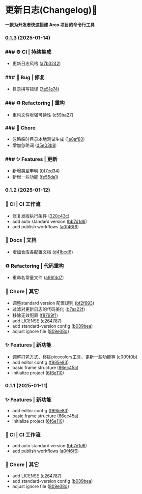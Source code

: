 # 更新日志(Changelog):tada:

**一款为开发者快速搭建 Arco 项目的命令行工具**
### [0.1.3](https://github.com/oljc/creat-arco-pro/compare/v0.1.2...v0.1.3) (2025-01-14)


### ### :gear: CI | 持续集成

* 更新日志风格 ([a7b3242](https://github.com/oljc/create-arco-pro/commit/a7b32425497f8d25f067c4b0e04deee608e8d690))


### ### :bug: Bug | 修复

* 目录拼写错误 ([7e51e74](https://github.com/oljc/create-arco-pro/commit/7e51e749f1a19731a3aeab9f3c5b49ad0d0445f3))


### ### :recycle: Refactoring | 重构

* 重构文件增强可读性 ([c59ba27](https://github.com/oljc/create-arco-pro/commit/c59ba270febe0fc032956c4af506eee0beb9535c))


### ### :rocket: Chore

* 忽略临时目录本地测试生成 ([1e8af80](https://github.com/oljc/create-arco-pro/commit/1e8af805963a5cdf1ac63fa84e3492bb3a53d8ed))
* 增加忽略词 ([d5e03b8](https://github.com/oljc/create-arco-pro/commit/d5e03b87743f1067671cb1e00ea851d705c8cc67))


### ### :sparkles: Features | 更新

* 新增类型申明 ([0f7ed34](https://github.com/oljc/create-arco-pro/commit/0f7ed342f8b6882487724ea96d5303d1a53b5ad7))
* 新增一些功能 ([fe55da1](https://github.com/oljc/create-arco-pro/commit/fe55da18219443b3819edcf525830ec1502cb4d0))

### 0.1.2 (2025-01-12)


### :construction_worker: CI | CI 工作流

* 修复发版执行条件 ([320c43c](https://github.com/oljc/create-arco-pro/commit/320c43cc0592c9bb6ba24956bdd054d794793e33))
* add auto standard version ([bb7d1d6](https://github.com/oljc/create-arco-pro/commit/bb7d1d6ae6c05db2fba7fe85df5a9a38d14d6290))
* add publish workflows ([a0f46f6](https://github.com/oljc/create-arco-pro/commit/a0f46f62c2ae0371dc7a68222a2a68c7b3a619a0))


### :memo: Docs | 文档

* 增加仓库各配置文档 ([d41bcd6](https://github.com/oljc/create-arco-pro/commit/d41bcd6593cfaa8c737c0b1c919c09e78a5db07b))


### :recycle: Refactoring | 代码重构

* 重命名常量文件 ([a96f4d7](https://github.com/oljc/create-arco-pro/commit/a96f4d7d431229647c2d7b4a671ac0daeae3c2b6))


### :rocket: Chore | 其它

* 调整standard version 配置规则 ([bf2f693](https://github.com/oljc/create-arco-pro/commit/bf2f693680523264129920c0960b455fb9026822))
* 过滤对更新日志的代码美化 ([b7aa22f](https://github.com/oljc/create-arco-pro/commit/b7aa22f8c65692f6d423803630b80a06701851bd))
* 移除无效配置 ([f8799f1](https://github.com/oljc/create-arco-pro/commit/f8799f144830885c0c8fad3e62dfd07e8886b985))
* add LICENSE ([c264787](https://github.com/oljc/create-arco-pro/commit/c2647871f8adcfd8a7e324a8ab7b25676e0f2171))
* add standard-version config ([b089bea](https://github.com/oljc/create-arco-pro/commit/b089bea87929cd45e79ac3a3eb7fe115bfab35b7))
* adjust ignore file ([809e08d](https://github.com/oljc/create-arco-pro/commit/809e08dfb72cef44f3434c00cda982eee3adcc09))


### :sparkles: Features | 新功能

* 调整打包方式、移除picocolors工具、更新一些功能等 ([c009f0b](https://github.com/oljc/create-arco-pro/commit/c009f0b8d27e1356422b216f643a20905f845163))
* add editor config ([f995e83](https://github.com/oljc/create-arco-pro/commit/f995e8384b8ae528c52bf91721edb4921dd39498))
* basic frame structure ([66ec45a](https://github.com/oljc/create-arco-pro/commit/66ec45a2b47404c63633028320ac3e0bcaffea36))
* initialize project ([6f6e110](https://github.com/oljc/create-arco-pro/commit/6f6e110466677281cf905b4da8067fa9329957ef))

### 0.1.1 (2025-01-11)

### :sparkles: Features | 新功能

- add editor config ([f995e83](https://github.com/oljc/create-arco-pro/commit/f995e8384b8ae528c52bf91721edb4921dd39498))
- basic frame structure ([66ec45a](https://github.com/oljc/create-arco-pro/commit/66ec45a2b47404c63633028320ac3e0bcaffea36))
- initialize project ([6f6e110](https://github.com/oljc/create-arco-pro/commit/6f6e110466677281cf905b4da8067fa9329957ef))

### :construction_worker: CI | CI 工作流

- add auto standard version ([bb7d1d6](https://github.com/oljc/create-arco-pro/commit/bb7d1d6ae6c05db2fba7fe85df5a9a38d14d6290))
- add publish workflows ([a0f46f6](https://github.com/oljc/create-arco-pro/commit/a0f46f62c2ae0371dc7a68222a2a68c7b3a619a0))

### :rocket: Chore | 其它

- add LICENSE ([c264787](https://github.com/oljc/create-arco-pro/commit/c2647871f8adcfd8a7e324a8ab7b25676e0f2171))
- add standard-version config ([b089bea](https://github.com/oljc/create-arco-pro/commit/b089bea87929cd45e79ac3a3eb7fe115bfab35b7))
- adjust ignore file ([809e08d](https://github.com/oljc/create-arco-pro/commit/809e08dfb72cef44f3434c00cda982eee3adcc09))
